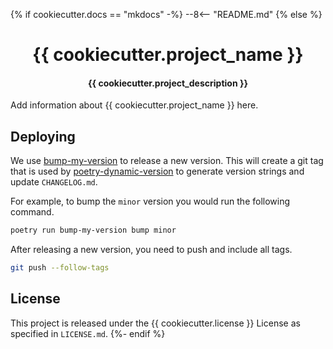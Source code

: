 {% if cookiecutter.docs == "mkdocs" -%}
--8<-- "README.md"
{% else %}
<h1 align="center">{{ cookiecutter.project_name }}</h1>

<h4 align="center">{{ cookiecutter.project_description }}</h4>

Add information about {{ cookiecutter.project_name }} here.

## Deploying

We use [bump-my-version](https://github.com/callowayproject/bump-my-version) to release a new version.
This will create a git tag that is used by [poetry-dynamic-version](https://github.com/mtkennerly/poetry-dynamic-versioning) to generate version strings and update `CHANGELOG.md`.

For example, to bump the `minor` version you would run the following command.

```bash
poetry run bump-my-version bump minor
```

After releasing a new version, you need to push and include all tags.

```bash
git push --follow-tags
```

## License

This project is released under the {{ cookiecutter.license }} License as specified in `LICENSE.md`.
{%- endif %}
